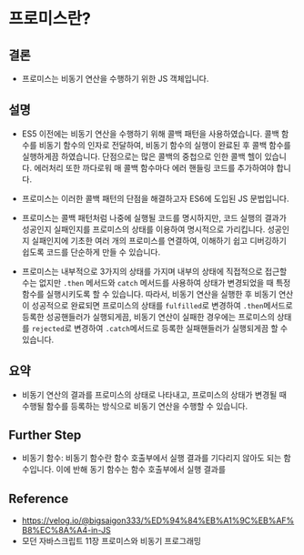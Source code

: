 # 프로미스란?

## 결론

- 프로미스는 비동기 연산을 수행하기 위한 JS 객체입니다.

## 설명

- ES5 이전에는 비동기 연산을 수행하기 위해 콜백 패턴을 사용하였습니다. 콜백 함수를 비동기 함수의 인자로 전달하여, 비동기 함수의 실행이 완료된 후 콜백 함수를 실행하게끔 하였습니다. 단점으로는 많은 콜백의 중첩으로 인한 콜백 헬이 있습니다. 에러처리 또한 까다로워 매 콜백 함수마다 에러 핸들링 코드를 추가하여야 합니다.

- 프로미스는 이러한 콜백 패턴의 단점을 해결하고자 ES6에 도입된 JS 문법입니다.

- 프로미스는 콜백 패턴처럼 나중에 실행될 코드를 명시하지만, 코드 실행의 결과가 성공인지 실패인지를 프로미스의 상태를 이용하여 명시적으로 가리킵니다. 
  성공인지 실패인지에 기초한 여러 개의 프로미스를 연결하여, 이해하기 쉽고 디버깅하기 쉽도록 코드를 단순하게 만들 수 있습니다. 

- 프로미스는 내부적으로 3가지의 상태를 가지며 내부의 상태에 직접적으로 접근할 수는 없지만 `.then` 메서드와 `catch` 메서드를 사용하여 상태가 변경되었을 때 특정 함수를 실행시키도록 할 수 있습니다. 따라서, 비동기 연산을 실행한 후 비동기 연산이 성공적으로 완료되면 프로미스의 상태를 `fulfilled`로 변경하여 `.then`메서드로 등록한 성공핸들러가 실행되게끔, 비동기 연산이 실패한 경우에는 프로미스의 상태를 `rejected`로 변경하여 `.catch`메서드로 등록한 실패핸들러가 실행되게끔 할 수 있습니다.


## 요약

- 비동기 연산의 결과를 프로미스의 상태로 나타내고, 프로미스의 상태가 변경될 때 수행될 함수를 등록하는 방식으로 비동기 연산을 수행할 수 있습니다.

## Further Step

- 비동기 함수: 비동기 함수란 함수 호출부에서 실행 결과를 기다리지 않아도 되는 함수입니다. 이에 반해 동기 함수는 함수 호출부에서 실행 결과를

## Reference

- https://velog.io/@bigsaigon333/%ED%94%84%EB%A1%9C%EB%AF%B8%EC%8A%A4-in-JS
- 모던 자바스크립트 11장 프로미스와 비동기 프로그래밍
